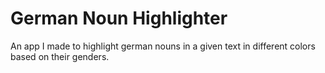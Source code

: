 # German Noun Highlighter

An app I made to highlight german nouns in a given text in different colors based on their genders.
